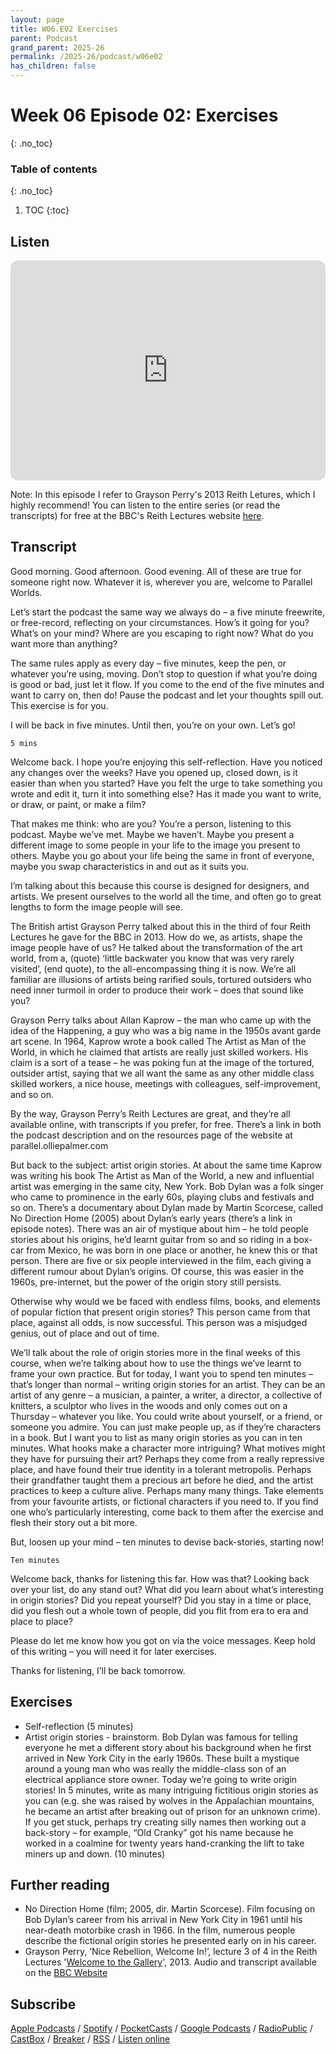```yaml
---
layout: page
title: W06.E02 Exercises
parent: Podcast
grand_parent: 2025-26
permalink: /2025-26/podcast/w06e02
has_children: false
---
```



# Week 06 Episode 02: Exercises
{: .no_toc}

### Table of contents
{: .no_toc}

1. TOC
{:toc}


## Listen

<iframe style="border-radius:12px" src="https://open.spotify.com/embed/episode/4y7TMmiEdbSkyrk2m10BVR?utm_source=generator" width="100%" height="352" frameBorder="0" allowfullscreen="" allow="autoplay; clipboard-write; encrypted-media; fullscreen; picture-in-picture" loading="lazy"></iframe>

Note: In this episode I refer to Grayson Perry's 2013 Reith Letures, which I highly recommend! You can listen to the entire series (or read the transcripts) for free at the BBC's Reith Lectures website [here](https://www.bbc.co.uk/programmes/b03969vt).

## Transcript

Good morning. Good afternoon. Good evening. All of these are true for someone right now. Whatever it is, wherever you are, welcome to Parallel Worlds.

Let’s start the podcast the same way we always do – a five minute freewrite, or free-record, reflecting on your circumstances. How’s it going for you? What’s on your mind? Where are you escaping to right now? What do you want more than anything?

The same rules apply as every day – five minutes, keep the pen, or whatever you’re using, moving. Don’t stop to question if what you’re doing is good or bad, just let it flow. If you come to the end of the five minutes and want to carry on, then do! Pause the podcast and let your thoughts spill out. This exercise is for you.

I will be back in five minutes. Until then, you’re on your own. Let’s go!

```
5 mins
```

Welcome back. I hope you’re enjoying this self-reflection. Have you noticed any changes over the weeks? Have you opened up, closed down, is it easier than when you started? Have you felt the urge to take something you wrote and edit it, turn it into something else? Has it made you want to write, or draw, or paint, or make a film?

That makes me think: who are you? You’re a person, listening to this podcast. Maybe we’ve met. Maybe we haven’t. Maybe you present a different image to some people in your life to the image you present to others. Maybe you go about your life being the same in front of everyone, maybe you swap characteristics in and out as it suits you.

I’m talking about this because this course is designed for designers, and artists. We present ourselves to the world all the time, and often go to great lengths to form the image people will see.

The British artist Grayson Perry talked about this in the third of four Reith Lectures he gave for the BBC in 2013. How do we, as artists, shape the image people have of us? He talked about the transformation of the art world, from a, (quote) ‘little backwater you know that was very rarely visited’, (end quote), to the all-encompassing thing it is now. We’re all familiar are illusions of artists being rarified souls, tortured outsiders who need inner turmoil in order to produce their work – does that sound like you?

Grayson Perry talks about Allan Kaprow – the man who came up with the idea of the Happening, a guy who was a big name in the 1950s avant garde art scene. In 1964, Kaprow wrote a book called The Artist as Man of the World, in which he claimed that artists are really just skilled workers. His claim is a sort of a tease – he was poking fun at the image of the tortured, outsider artist, saying that we all want the same as any other middle class skilled workers, a nice house, meetings with colleagues, self-improvement, and so on.

By the way, Grayson Perry’s Reith Lectures are great, and they’re all available online, with transcripts if you prefer, for free. There’s a link in both the podcast description and on the resources page of the website at parallel.olliepalmer.com

But back to the subject: artist origin stories. At about the same time Kaprow was writing his book The Artist as Man of the World, a new and influential artist was emerging in the same city, New York. Bob Dylan was a folk singer who came to prominence in the early 60s, playing clubs and festivals and so on. There’s a documentary about Dylan made by Martin Scorcese, called No Direction Home (2005) about Dylan’s early years (there’s a link in episode notes). There was an air of mystique about him – he told people stories about his origins, he’d learnt guitar from so and so riding in a box-car from Mexico, he was born in one place or another, he knew this or that person. There are five or six people interviewed in the film, each giving a different rumour about Dylan’s origins. Of course, this was easier in the 1960s, pre-internet, but the power of the origin story still persists.

Otherwise why would we be faced with endless films, books, and elements of popular fiction that present origin stories? This person came from that place, against all odds, is now successful. This person was a misjudged genius, out of place and out of time.

We’ll talk about the role of origin stories more in the final weeks of this course, when we’re talking about how to use the things we’ve learnt to frame your own practice. But for today, I want you to spend ten minutes – that’s longer than normal – writing origin stories for an artist. They can be an artist of any genre – a musician, a painter, a writer, a director, a collective of knitters, a sculptor who lives in the woods and only comes out on a Thursday – whatever you like. You could write about yourself, or a friend, or someone you admire. You can just make people up, as if they’re characters in a book. But I want you to list as many origin stories as you can in ten minutes. What hooks make a character more intriguing? What motives might they have for pursuing their art? Perhaps they come from a really repressive place, and have found their true identity in a tolerant metropolis. Perhaps their grandfather taught them a precious art before he died, and the artist practices to keep a culture alive. Perhaps many many things. Take elements from your favourite artists, or fictional characters if you need to. If you find one who’s particularly interesting, come back to them after the exercise and flesh their story out a bit more.

But, loosen up your mind – ten minutes to devise back-stories, starting now!

```
Ten minutes
```

Welcome back, thanks for listening this far. How was that? Looking back over your list, do any stand out? What did you learn about what’s interesting in origin stories? Did you repeat yourself? Did you stay in a time or place, did you flesh out a whole town of people, did you flit from era to era and place to place?

Please do let me know how you got on via the voice messages. Keep hold of this writing – you will need it for later exercises.

Thanks for listening, I’ll be back tomorrow.


## Exercises

- Self-reflection (5 minutes)
- Artist origin stories - brainstorm. Bob Dylan was famous for telling everyone he met a different story about his background when he first arrived in New York City in the early 1960s. These built a mystique around a young man who was really the middle-class son of an electrical appliance store owner. Today we’re going to write origin stories! In 5 minutes, write as many intriguing fictitious origin stories as you can (e.g. she was raised by wolves in the Appalachian mountains, he became an artist after breaking out of prison for an unknown crime). If you get stuck, perhaps try creating silly names then working out a back-story – for example, “Old Cranky” got his name because he worked in a coalmine for twenty years hand-cranking the lift to take miners up and down. (10 minutes)


## Further reading
<!-- This American Life, the one with an artist with a deceptive origin story ???-->
- No Direction Home (film; 2005, dir. Martin Scorcese). Film focusing on Bob Dylan’s career from his arrival in New York City in 1961 until his near-death motorbike crash in 1966. In the film, numerous people describe the fictional origin stories he presented early on in his career.
- Grayson Perry, ‘Nice Rebellion, Welcome In!’, lecture 3 of 4 in the Reith Lectures '[Welcome to the Gallery](https://www.bbc.co.uk/programmes/b03969vt)', 2013. Audio and transcript available on the [BBC Website](https://www.bbc.co.uk/programmes/b03f9bg7)

## Subscribe

[Apple Podcasts](https://podcasts.apple.com/gb/podcast/parallel-worlds/id1504529134) / [Spotify](https://open.spotify.com/show/3L3RhKaoqQZoU9fIcLuZjz) / [PocketCasts](https://pca.st/ha20534r) / [Google Podcasts](https://www.google.com/podcasts?feed=aHR0cHM6Ly9hbmNob3IuZm0vcy8xODg0YjAwOC9wb2RjYXN0L3Jzcw%3D%3D) / [RadioPublic](https://radiopublic.com/parallel-worlds-WzVy1K) / [CastBox](https://castbox.fm/channel/id2710471?utm_source=podcaster&utm_medium=dlink&utm_campaign=c_2710471&utm_content=Parallel%20Worlds-CastBox_FM) / [Breaker](https://www.breaker.audio/parallel-worlds) / [RSS](https://anchor.fm/s/1884b008/podcast/rss) / [Listen online](https://anchor.fm/olliepalmer)
